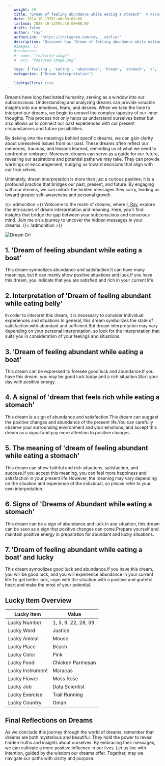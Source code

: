 ```yaml
---
    weight: 70
    title: "Dream of feeling abundance while eating a stomach"  # Assuming 'title' column exists
    date: 2024-10-13T01:40:00+08:00
    lastmod: 2024-10-13T01:40:00+08:00
    draft: false
    author: "ray"
    authorLink: "https://instagram.com/ray._.atelier"
    description: "Discover how 'Dream of feeling abundance while eating a stomach' can interpret your future and uncover its significant meanings in your life."
    #images: []
    #resources:
    #- name: "featured-image"
    #  src: "featured-image.png"
    
    tags: ['feeling', 'eating', 'abundance', 'Dream', 'stomach', 'a', 'of', 'while']
    categories: ["Dream Interpretation"]
    
    lightgallery: true
---
```

    
Dreams have long fascinated humanity, serving as a window into our subconscious. Understanding and analyzing dreams can provide valuable insights into our emotions, fears, and desires. When we take the time to interpret our dreams, we begin to unravel the complex tapestry of our inner thoughts. This process not only helps us understand ourselves better but also allows us to connect our past experiences with our present circumstances and future possibilities.

By delving into the meanings behind specific dreams, we can gain clarity about unresolved issues from our past. These dreams often reflect our memories, traumas, and lessons learned, reminding us of what we need to confront or embrace. Moreover, dreams can serve as a guide for our future, revealing our aspirations and potential paths we may take. They can provide warnings or encouragement, nudging us toward decisions that align with our true selves.

Ultimately, dream interpretation is more than just a curious pastime; it is a profound practice that bridges our past, present, and future. By engaging with our dreams, we can unlock the hidden messages they carry, leading us toward greater self-awareness and personal growth.

{{< admonition >}}
Welcome to the realm of dreams, where I, [Ray](https://instagram.com/ray._.atelier), explore the intricacies of dream interpretation and meaning. Here, you’ll find insights that bridge the gap between your subconscious and conscious mind. Join me on a journey to uncover the hidden messages in your dreams.
{{< /admonition >}}

![Dream Grl](https://cdn.pixabay.com/photo/2017/11/02/03/35/gothic-2910057_1280.jpg "Dream Grl")

## 1. 'Dream of feeling abundant while eating a boat'
This dream symbolizes abundance and satisfaction.It can have many meanings, but it can mainly show positive situations and luck.If you have this dream, you indicate that you are satisfied and rich in your current life.

## 2. Interpretation of 'Dream of feeling abundant while eating belly'
In order to interpret this dream, it is necessary to consider individual experiences and situations.In general, this dream symbolizes the state of satisfaction with abundant and sufficient.But dream interpretation may vary depending on your personal interpretation, so look for the interpretation that suits you in consideration of your feelings and situations.

## 3. 'Dream of feeling abundant while eating a boat'
This dream can be expressed to foresee good luck and abundance.If you have this dream, you may be good luck today and a rich situation.Start your day with positive energy.

## 4. A signal of 'dream that feels rich while eating a stomach'
This dream is a sign of abundance and satisfaction.This dream can suggest the positive changes and abundance of the present life.You can carefully observe your surrounding environment and your emotions, and accept this dream as a signal and pay more attention to positive changes.

## 5. The meaning of 'dream of feeling abundant while eating a stomach'
This dream can show faithful and rich situations, satisfaction, and success.If you accept this meaning, you can feel more happiness and satisfaction in your present life.However, the meaning may vary depending on the situation and experience of the individual, so please refer to your own interpretation.

## 6. Signs of 'Dreams of Abundant while eating a stomach'
This dream can be a sign of abundance and luck.In any situation, this dream can be seen as a sign that positive changes can come.Prepare yourself and maintain positive energy in preparation for abundant and lucky situations.

## 7. 'Dream of feeling abundant while eating a boat' and lucky
This dream symbolizes good luck and abundance.If you have this dream, you will be good luck, and you will experience abundance in your current life.To get better luck, cope with the situation with a positive and grateful heart and make the most of your potential.

## Lucky Item Overview
| Lucky Item          | Value              |
|---------------|--------------------|
| Lucky Number        | 1, 5, 9, 22, 28, 39  |
| Lucky Word          | Justice |
| Lucky Animal        | Mouse |
| Lucky Place         | Beach     |
| Lucky Color         | Pink     |
| Lucky Food          | Chicken Parmesan      |
| Lucky Instrument    | Maracas |
| Lucky Flower        | Moss Rose    |
| Lucky Job           | Data Scientist       |
| Lucky Exercise      | Trail Running  |
| Lucky Country       | Oman    |


##  Final Reflections on Dreams

As we conclude this journey through the world of dreams, remember that dreams are both mysterious and beautiful. They hold the power to reveal hidden truths and insights about ourselves. By embracing their messages, we can cultivate a more positive influence in our lives. Let us live with intention, guided by the wisdom our dreams offer. Together, may we navigate our paths with clarity and purpose.
